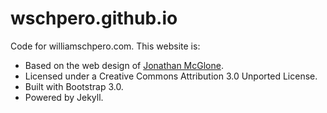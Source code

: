 wschpero.github.io
========

Code for williamschpero.com. This website is:

* Based on the web design of [Jonathan McGlone](https://github.com/jmcglone/jmcglone.github.io).
* Licensed under a Creative Commons Attribution 3.0 Unported License.
* Built with Bootstrap 3.0.
* Powered by Jekyll.
